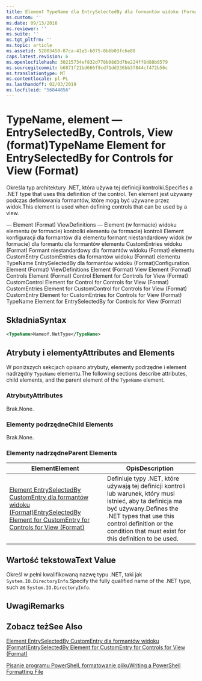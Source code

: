 ```yaml
---
title: Element TypeName dla EntrySelectedBy dla formantów widoku (Format) | Dokumentacja firmy Microsoft
ms.custom: ''
ms.date: 09/13/2016
ms.reviewer: ''
ms.suite: ''
ms.tgt_pltfrm: ''
ms.topic: article
ms.assetid: 52003450-07ca-41e5-b075-8b6b03fc6e88
caps.latest.revision: 6
ms.openlocfilehash: 30215734ef832d778b08d3d7be224ff8d88b0579
ms.sourcegitcommit: b6871f21bd666f9cd71dd336bb3f844cf472b56c
ms.translationtype: MT
ms.contentlocale: pl-PL
ms.lasthandoff: 02/03/2019
ms.locfileid: "56844856"
---
```

# <a name="typename-element-for-entryselectedby-for-controls-for-view-format"></a><span data-ttu-id="120f9-102">TypeName, element — EntrySelectedBy, Controls, View (format)</span><span class="sxs-lookup"><span data-stu-id="120f9-102">TypeName Element for EntrySelectedBy for Controls for View (Format)</span></span>

<span data-ttu-id="120f9-103">Określa typ architektury .NET, która używa tej definicji kontrolki.</span><span class="sxs-lookup"><span data-stu-id="120f9-103">Specifies a .NET type that uses this definition of the control.</span></span> <span data-ttu-id="120f9-104">Ten element jest używany podczas definiowania formantów, które mogą być używane przez widok.</span><span class="sxs-lookup"><span data-stu-id="120f9-104">This element is used when defining controls that can be used by a view.</span></span>

<span data-ttu-id="120f9-105">— Element (Format) ViewDefinitions — Element (w formacie) widoku elementu (w formacie) kontrolki elementu (w formacie) kontroli Element konfiguracji dla formantów dla elementu formant niestandardowy widok (w formacie) dla formantu dla formantów elementu CustomEntries widoku (Format) Formant niestandardowy dla formantów widoku (Format) elementu CustomEntry CustomEntries dla formantów widoku (Format) elementu TypeName EntrySelectedBy dla formantów widoku (Format)</span><span class="sxs-lookup"><span data-stu-id="120f9-105">Configuration Element (Format) ViewDefinitions Element (Format) View Element (Format) Controls Element (Format) Control Element for Controls for View (Format) CustomControl Element for Control for Controls for View (Format) CustomEntries Element for CustomControl for Controls for View (Format) CustomEntry Element for CustomEntries for Controls for View (Format) TypeName Element for EntrySelectedBy for Controls for View (Format)</span></span>

## <a name="syntax"></a><span data-ttu-id="120f9-106">Składnia</span><span class="sxs-lookup"><span data-stu-id="120f9-106">Syntax</span></span>

```xml
<TypeName>Nameof.NetType</TypeName>

```

## <a name="attributes-and-elements"></a><span data-ttu-id="120f9-107">Atrybuty i elementy</span><span class="sxs-lookup"><span data-stu-id="120f9-107">Attributes and Elements</span></span>

<span data-ttu-id="120f9-108">W poniższych sekcjach opisano atrybuty, elementy podrzędne i element nadrzędny `TypeName` elementu.</span><span class="sxs-lookup"><span data-stu-id="120f9-108">The following sections describe attributes, child elements, and the parent element of the `TypeName` element.</span></span>

### <a name="attributes"></a><span data-ttu-id="120f9-109">Atrybuty</span><span class="sxs-lookup"><span data-stu-id="120f9-109">Attributes</span></span>

<span data-ttu-id="120f9-110">Brak.</span><span class="sxs-lookup"><span data-stu-id="120f9-110">None.</span></span>

### <a name="child-elements"></a><span data-ttu-id="120f9-111">Elementy podrzędne</span><span class="sxs-lookup"><span data-stu-id="120f9-111">Child Elements</span></span>

<span data-ttu-id="120f9-112">Brak.</span><span class="sxs-lookup"><span data-stu-id="120f9-112">None.</span></span>

### <a name="parent-elements"></a><span data-ttu-id="120f9-113">Elementy nadrzędne</span><span class="sxs-lookup"><span data-stu-id="120f9-113">Parent Elements</span></span>

|<span data-ttu-id="120f9-114">Element</span><span class="sxs-lookup"><span data-stu-id="120f9-114">Element</span></span>|<span data-ttu-id="120f9-115">Opis</span><span class="sxs-lookup"><span data-stu-id="120f9-115">Description</span></span>|
|-------------|-----------------|
|[<span data-ttu-id="120f9-116">Element EntrySelectedBy CustomEntry dla formantów widoku (Format)</span><span class="sxs-lookup"><span data-stu-id="120f9-116">EntrySelectedBy Element for CustomEntry for Controls for View (Format)</span></span>](./entryselectedby-element-for-customentry-for-controls-for-view-format.md)|<span data-ttu-id="120f9-117">Definiuje typy .NET, które używają tej definicji kontroli lub warunek, który musi istnieć, aby ta definicja ma być używany.</span><span class="sxs-lookup"><span data-stu-id="120f9-117">Defines the .NET types that use this control definition or the condition that must exist for this definition to be used.</span></span>|

## <a name="text-value"></a><span data-ttu-id="120f9-118">Wartość tekstowa</span><span class="sxs-lookup"><span data-stu-id="120f9-118">Text Value</span></span>

<span data-ttu-id="120f9-119">Określ w pełni kwalifikowaną nazwę typu .NET, taki jak `System.IO.DirectoryInfo`.</span><span class="sxs-lookup"><span data-stu-id="120f9-119">Specify the fully qualified name of the .NET type, such as `System.IO.DirectoryInfo`.</span></span>

## <a name="remarks"></a><span data-ttu-id="120f9-120">Uwagi</span><span class="sxs-lookup"><span data-stu-id="120f9-120">Remarks</span></span>

## <a name="see-also"></a><span data-ttu-id="120f9-121">Zobacz też</span><span class="sxs-lookup"><span data-stu-id="120f9-121">See Also</span></span>

[<span data-ttu-id="120f9-122">Element EntrySelectedBy CustomEntry dla formantów widoku (Format)</span><span class="sxs-lookup"><span data-stu-id="120f9-122">EntrySelectedBy Element for CustomEntry for Controls for View (Format)</span></span>](./entryselectedby-element-for-customentry-for-controls-for-view-format.md)

[<span data-ttu-id="120f9-123">Pisanie programu PowerShell, formatowanie pliku</span><span class="sxs-lookup"><span data-stu-id="120f9-123">Writing a PowerShell Formatting File</span></span>](./writing-a-powershell-formatting-file.md)
